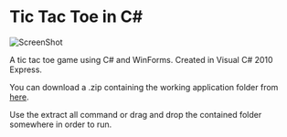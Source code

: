Tic Tac Toe in C#
===========

![ScreenShot](https://raw.github.com/alex-pope/tic-tac-toe/master/screenshot.png)

A tic tac toe game using C# and WinForms. Created in Visual C# 2010 Express.

You can download a .zip containing the working application folder from [here](https://github.com/alex-pope/tic-tac-toe/raw/master/TicTacToe.zip).

Use the extract all command or drag and drop the contained folder somewhere in order to run.   

